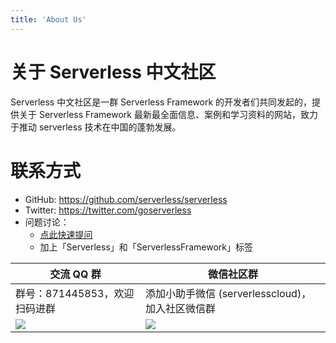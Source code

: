 ```yaml
---
title: 'About Us'
---
```


# 关于 Serverless 中文社区

Serverless 中文社区是一群 Serverless Framework 的开发者们共同发起的，提供关于 Serverless Framework 最新最全面信息、案例和学习资料的网站，致力于推动 serverless 技术在中国的蓬勃发展。

# 联系方式

- GitHub: <https://github.com/serverless/serverless>
- Twitter: <https://twitter.com/goserverless>
- 问题讨论：
  - [点此快速提问](https://segmentfault.com/t/serverlessframework)
  - 加上「Serverless」和「ServerlessFramework」标签


|  交流 QQ 群   | 微信社区群  |
|  ----  | ----  |
| 群号：871445853，欢迎扫码进群  | 添加小助手微信 (serverlesscloud)，加入社区微信群 |
|![](https://main.qcloudimg.com/raw/47e4a71d8d057e6486625c17d57599a3.jpg) | ![](https://serverlesscn-1253970226.cos-website.ap-hongkong.myqcloud.com/static/wechat_qrcode-6c112b3032c65503a4b95e7cf9904de8.jpg) |
